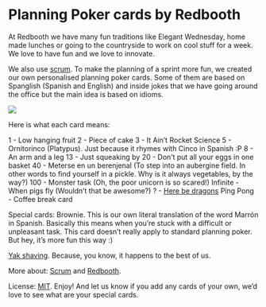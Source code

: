 # Planning Poker cards by Redbooth

At Redbooth we have many fun traditions like Elegant Wednesday, home made lunches or going to the countryside to work on cool stuff for a week. We love to have fun and we love to innovate.

We also use [scrum](http://en.wikipedia.org/wiki/Scrum_%28software_development%29). To make the planning of a sprint more fun, we created our own personalised planning poker cards.
Some of them are based on Spanglish (Spanish and English) and inside jokes that we have going around the office but the main idea is based on idioms.

![](https://raw.githubusercontent.com/redbooth/Scrum-poker-cards/master/Images/redbooth%20cards%20-%20cover.jpg)

Here is what each card means:

1 - Low hanging fruit
2 - Piece of cake
3 - It Ain’t Rocket Science
5 - Ornitorinco (Platypus). Just because it rhymes with Cinco in Spanish :P
8 - An arm and a leg
13 - Just squeaking by
20 - Don’t put all your eggs in one basket
40 - Meterse en un berenjenal (To step into an aubergine field. In other words to find yourself in a pickle. Why is it always vegetables, by the way?)
100 - Monster task (Oh, the poor unicorn is so scared!)
Infinite - When pigs fly (Wouldn’t that be awesome?)
? - [Here be dragons](http://en.wikipedia.org/wiki/Here_be_dragons)
Ping Pong - Coffee break card

Special cards:
Brownie. This is our own literal translation of the word Marrón in Spanish. Basically this means when you’re stuck with a difficult or unpleasant task. This card doesn’t really apply to standard planning poker. But hey, it’s more fun this way :)

[Yak shaving](http://www.hanselman.com/blog/YakShavingDefinedIllGetThatDoneAsSoonAsIShaveThisYak.aspx). Because, you know, it happens to the best of us.

More about: [Scrum](http://en.wikipedia.org/wiki/Scrum_%28software_development%29) and [Redbooth](https://redbooth.com/). 

License: [MIT](http://en.wikipedia.org/wiki/MIT_License). Enjoy! And let us know if you add any cards of your own, we’d love to see what are your special cards.